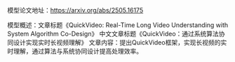 模型论文地址：https://arxiv.org/abs/2505.16175

模型概述：文章标题《QuickVideo: Real-Time Long Video Understanding with System Algorithm Co-Design》
中文文章标题《QuickVideo：通过系统算法协同设计实现实时长视频理解》
文章内容：提出QuickVideo框架，实现长视频的实时理解，通过算法与系统协同设计提高处理效率。
